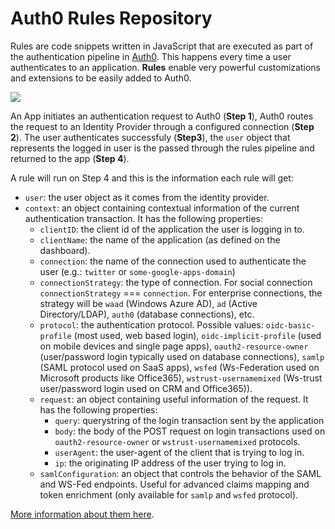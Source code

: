 Auth0 Rules Repository
=====

Rules are code snippets written in JavaScript that are executed as part of the authentication pipeline in [Auth0](https://www.auth0.com). This happens every time a user authenticates to an application. __Rules__ enable very powerful customizations and extensions to be easily added to Auth0.

![](https://docs.auth0.com/img/rules-pipeline.png)

An App initiates an authentication request to Auth0 (__Step 1__), Auth0 routes the request to an Identity Provider through a configured connection (__Step 2__). The user authenticates successfuly (__Step3__), the `user` object that represents the logged in user is the passed through the rules pipeline and returned to the app (__Step 4__).

A rule will run on Step 4 and this is the information each rule will get:

* `user`: the user object as it comes from the identity provider.
* `context`: an object containing contextual information of the current authentication transaction. It has the following properties:
  * `clientID`: the client id of the application the user is logging in to.
  * `clientName`: the name of the application (as defined on the dashboard).
  * `connection`: the name of the connection used to authenticate the user (e.g.: `twitter` or `some-google-apps-domain`)
  * `connectionStrategy`: the type of connection. For social connection `connectionStrategy` === `connection`. For enterprise connections, the strategy will be `waad` (Windows Azure AD), `ad` (Active Directory/LDAP), `auth0` (database connections), etc.
  * `protocol`: the authentication protocol. Possible values: `oidc-basic-profile` (most used, web based login), `oidc-implicit-profile` (used on mobile devices and single page apps), `oauth2-resource-owner` (user/password login typically used on database connections), `samlp` (SAML protocol used on SaaS apps), `wsfed` (Ws-Federation used on Microsoft products like Office365), `wstrust-usernamemixed` (Ws-trust user/password login used on CRM and Office365)).
  * `request`: an object containing useful information of the request. It has the following properties:
    * `query`: querystring of the login transaction sent by the application
    * `body`: the body of the POST request on login transactions used on `oauth2-resource-owner` or `wstrust-usernamemixed` protocols.
    * `userAgent`: the user-agent of the client that is trying to log in.
    * `ip`: the originating IP address of the user trying to log in.
  * `samlConfiguration`: an object that controls the behavior of the SAML and WS-Fed endpoints. Useful for advanced claims mapping and token enrichment (only available for `samlp` and `wsfed` protocol).


[More information about them here](https://docs.auth0.com/rules).

